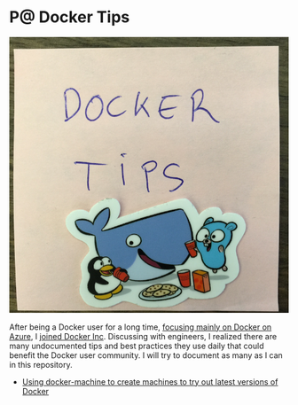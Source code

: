 # P@ Docker Tips

<img src="/img/docker-tips-medium.png"/>

After being a Docker user for a long time, [focusing mainly on Docker on Azure](https://github.com/chanezon/azure-linux/), I [joined Docker Inc](http://blog.docker.com/2015/03/chanezon-dockerized/). Discussing with engineers, I realized there are many undocumented tips and best practices they use daily that could benefit the Docker user community. I will try to document as many as I can in this repository.

* [Using docker-machine to create machines to try out latest versions of Docker](docker-machine-docker-latest.md)

